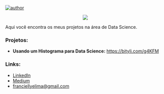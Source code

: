 [![author](https://img.shields.io/badge/author-franlima-critical.svg)](https://www.linkedin.com/in/franciellyelima/) 

<p align="center">
  <img src="https://github.com/franciellyl/img/blob/main/22589.jpg" >
</p>

Aqui você encontra os meus projetos na área de Data Science.

### Projetos:
- **Usando um Histograma para Data Science:** https://bityli.com/g4KFM


### Links:
- [LinkedIn](https://www.linkedin.com/in/franciellyelima/)
- [Medium](https://franciellyelima.medium.com/)
- <franciellyelima@gmail.com>
